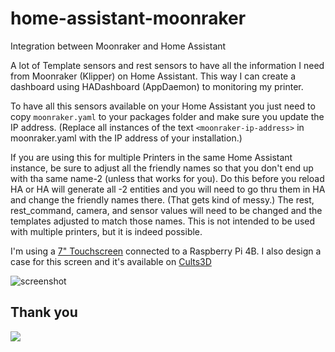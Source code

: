 # home-assistant-moonraker
Integration between Moonraker and Home Assistant


A lot of Template sensors and rest sensors to have all the information I need from Moonraker (Klipper) on Home Assistant.
This way I can create a dashboard using HADashboard (AppDaemon) to monitoring my printer.

To have all this sensors available on your Home Assistant you just need to copy ```moonraker.yaml``` to your packages folder and make sure you update the IP address. (Replace all instances of the text ```<moonraker-ip-address>``` in moonraker.yaml with the IP address of your installation.)

If you are using this for multiple Printers in the same Home Assistant instance, be sure to adjust all the friendly names so that you don't end up with tha same name-2 (unless that works for you).  Do this before you reload HA or HA will generate all -2 entities and you will need to go thru them in HA and change the friendly names there. (That gets kind of messy.)  The rest, rest_command, camera, and sensor values will need to be changed and the templates adjusted to match those names.  This is not intended to be used with multiple printers, but it is indeed possible.

I'm using a [7" Touchscreen](https://www.amazon.es/gp/product/B07K32M4LJ/ref=ppx_yo_dt_b_asin_title_o02_s00?ie=UTF8&psc=1) connected to a Raspberry Pi 4B.
I also design a case for this screen and it's available on [Cults3D](https://cults3d.com/en/3d-model/gadget/touchscreen-7-case)

![screenshot](screenshot.png?raw=true)




## Thank you

<a href="https://www.buymeacoffee.com/denkyem" target="_blank"><img src="https://www.buymeacoffee.com/assets/img/custom_images/orange_img.png"></a>

